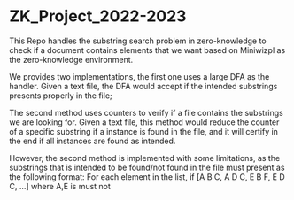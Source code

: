 # ZK_Project_2022-2023
This Repo handles the substring search problem in zero-knowledge to check if a document contains elements that we want based on Miniwizpl as the zero-knowledge environment. 

We provides two implementations, the first one uses a large DFA as the handler. Given a text file, the DFA would accept if the intended substrings presents properly in the file;

The second method uses counters to verify if a file contains the substrings we are looking for. Given a text file, this method would reduce the counter of a specific substring if a instance is found in the file, and it will certify in the end if all instances are found as intended. 


However, the second method is implemented with some limitations, as the substrings that is intended to be found/not found in the file must present as the following format: 
For each element in the list, if [A B C, A D C, E B F, E D C, ...] where A,E is must not 
